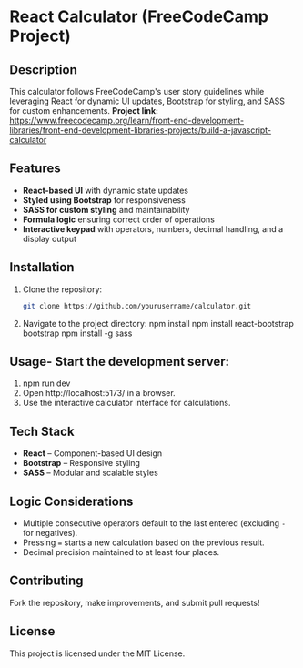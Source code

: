 # React Calculator (FreeCodeCamp Project)

## Description
This calculator follows FreeCodeCamp's user story guidelines while leveraging React for dynamic UI updates, Bootstrap for styling, and SASS for custom enhancements.
**Project link:**
https://www.freecodecamp.org/learn/front-end-development-libraries/front-end-development-libraries-projects/build-a-javascript-calculator

## Features
- **React-based UI** with dynamic state updates
- **Styled using Bootstrap** for responsiveness
- **SASS for custom styling** and maintainability
- **Formula logic** ensuring correct order of operations
- **Interactive keypad** with operators, numbers, decimal handling, and a display output

## Installation
1. Clone the repository:
   ```bash
   git clone https://github.com/yourusername/calculator.git
2. Navigate to the project directory:
npm install
npm install react-bootstrap bootstrap
npm install -g sass

## Usage- Start the development server:
1. npm run dev
2. Open http://localhost:5173/ in a browser.
3. Use the interactive calculator interface for calculations.

## Tech Stack
- **React** – Component-based UI design
- **Bootstrap** – Responsive styling
- **SASS** – Modular and scalable styles

## Logic Considerations
- Multiple consecutive operators default to the last entered (excluding `-` for negatives).
- Pressing `=` starts a new calculation based on the previous result.
- Decimal precision maintained to at least four places.
## Contributing
Fork the repository, make improvements, and submit pull requests!
## License
This project is licensed under the MIT License.
